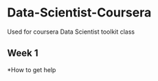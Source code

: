 # Data-Scientist-Coursera
Used for coursera Data Scientist toolkit class
## Week 1
*How to get help
